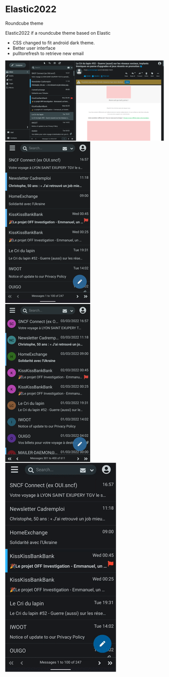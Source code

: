 # Elastic2022
Roundcube theme


Elastic2022 if a roundcube theme based on Elastic


- CSS changed to fit android dark theme.
- Better user interface
- pulltorefresh to retrieve new email


![screenshot](img/2022-desktop.png)
![screenshot](img/phone1.png)
![screenshot](img/phone2.png)
![screenshot](img/pulltorefresh.gif)
